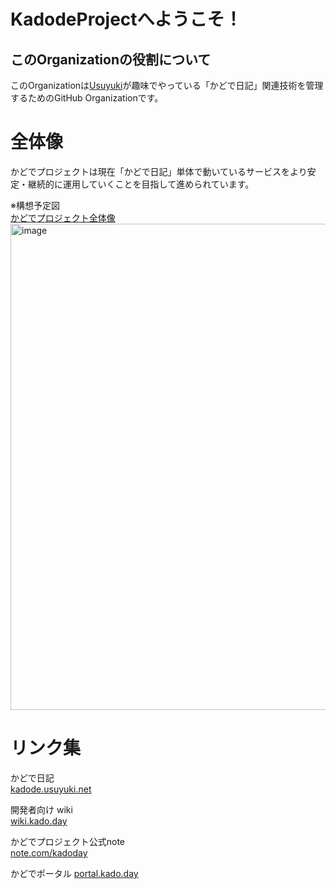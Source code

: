 # KadodeProjectへようこそ！

## このOrganizationの役割について
このOrganizationは[Usuyuki](https://github.com/Usuyuki)が趣味でやっている「かどで日記」関連技術を管理するためのGitHub Organizationです。


# 全体像
かどでプロジェクトは現在「かどで日記」単体で動いているサービスをより安定・継続的に運用していくことを目指して進められています。

※構想予定図  
[かどでプロジェクト全体像](https://sharing.clickup.com/3794476/wb/h/3kthc-263/5a3709f5a21df20)  
<img width="778" alt="image" src="https://user-images.githubusercontent.com/63891531/200223143-1fa8d769-528b-4105-96a0-ab2b6b074a84.png">



# リンク集

かどで日記  
[kadode.usuyuki.net](https://kadode.usuyuki.net)

開発者向け wiki  
[wiki.kado.day](https://wiki.kado.day)

かどでプロジェクト公式note  
[note.com/kadoday](https://note.com/kadoday)

かどでポータル
[portal.kado.day](https://portal.kado.day)

<!--


## kadode_portal管轄

全体紹介ページ  
[portal.kado.day](https://portal.kado.day)

## kadode_nikki3管轄

かどで日記フロント  
[diary.kado.day](https://diary.kado.day)

開発者向け wiki  
[wiki.kado.day](https://wiki.kado.day)

かどで日記メイン API  
[api.kado.day](https://api.kado.day)

NLP 関連の API  
[nlp.kado.day](https://nlp.kado.day)

かどで日記管理用  
[admin.kado.day](https://admin.kado.day)

## kadode_paper管轄

かどで日記稼働状況を電子ペーパーで表示するための諸々  
[paper.kado.day](https://paper.kado.day)


## kadode_dog管轄

かどで日記死活管理API
[dog.kado.day](https://dog.kado.day)


## kadode_mobile管轄

かどで日記モバイル版
-->
